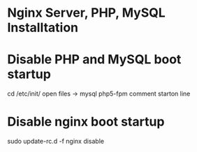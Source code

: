 # Nginx Server, PHP, MySQL Installtation

# Disable PHP and MySQL boot startup
cd /etc/init/
open files -> mysql php5-fpm
comment starton line

# Disable nginx boot startup
sudo update-rc.d -f nginx disable

